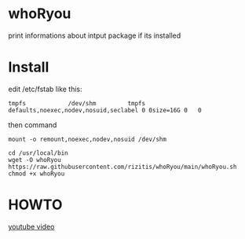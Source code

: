 # whoRyou
print informations about intput package if its installed

# Install
edit /etc/fstab like this:
```
tmpfs            /dev/shm         tmpfs      defaults,noexec,nodev,nosuid,seclabel 0 0size=16G 0   0
```
then command
```
mount -o remount,noexec,nodev,nosuid /dev/shm
```
```
cd /usr/local/bin
wget -O whoRyou https://raw.githubusercontent.com/rizitis/whoRyou/main/whoRyou.sh
chmod +x whoRyou
```
# HOWTO
[youtube video](https://www.youtube.com/watch?v=8Mo0jF6OE9U)

